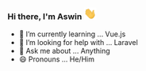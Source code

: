 ### Hi there, I'm Aswin <img width="25px" src="/img/hand.gif" /> 


- 🌱 I’m currently learning ... Vue.js
- 🤔 I’m looking for help with ... Laravel
- 💬 Ask me about ... Anything
- 😄 Pronouns ... He/Him
<!--
- 🔭 I’m currently working on ...
- 👯 I’m looking to collaborate on ...
- 📫 How to reach me: ...
- ⚡ Fun fact: ....
![snake gif](https://github.com/aswinr19/aswinr19/blob/output/github-contribution-grid-snake.svg)
-->



